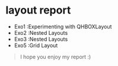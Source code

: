 # layout report 
* Exo1 :Experimenting with QHBOXLayout
* Exo2 :Nested Layouts
* Exo3 :Nested Layouts
* Exo5 :Grid Layout
> I hope you enjoy my report :)
